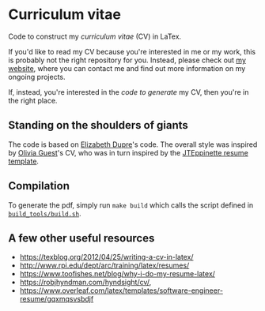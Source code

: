 # Curriculum vitae

Code to construct my _curriculum vitae_ (CV) in LaTex.

If you'd like to read my CV because you're interested in me or my work, this is probably not the right repository for you. Instead, please check out [my website](https://github.com/mloning/), where you can contact me and find out more information on my ongoing projects. 

If, instead, you're interested in the _code to generate_ my CV, then you're in the right place.

## Standing on the shoulders of giants
The code is based on [Elizabeth Dupre](https://github.com/emdupre/dupre-cv)'s code. The overall style was inspired by [Olivia Guest](http://oliviaguest.com)'s CV, who was in turn inspired by the [JTEppinette resume template](https://www.overleaf.com/articles/jteppinette-resume/wcsdpbkfmstz).

## Compilation
To generate the pdf, simply run `make build` which calls the script defined in [`build_tools/build.sh`](https://github.com/mloning/cv/blob/main/build_tools/build.sh).


## A few other useful resources
* https://texblog.org/2012/04/25/writing-a-cv-in-latex/ 
* http://www.rpi.edu/dept/arc/training/latex/resumes/ 
* https://www.toofishes.net/blog/why-i-do-my-resume-latex/
* https://robjhyndman.com/hyndsight/cv/,
* https://www.overleaf.com/latex/templates/software-engineer-resume/gqxmqsvsbdjf
